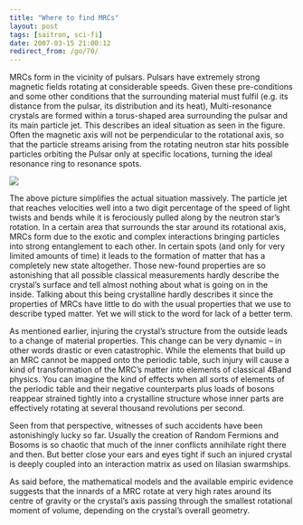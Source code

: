```yaml
---
title: "Where to find MRCs"
layout: post
tags: [saitron, sci-fi]
date: 2007-03-15 21:00:12
redirect_from: /go/70/
---
```


MRCs form in the vicinity of pulsars. Pulsars have extremely strong magnetic fields rotating at considerable speeds. Given these pre-conditions and some other conditions that the surrounding material must fulfil (e.g. its distance from the pulsar, its distribution and its heat), Multi-resonance crystals are formed within a torus-shaped area surrounding the pulsar and its main particle jet. This describes an ideal situation as seen in the figure. Often the magnetic axis will not be perpendicular to the rotational axis, so that the particle streams arising from the rotating neutron star hits possible particles orbiting the Pulsar only at specific locations, turning the ideal resonance ring to resonance spots.

![](files/images/saitech1-fig4.gif)

The above picture simplifies the actual situation massively. The particle jet that reaches velocities well into a two digit percentage of the speed of light twists and bends while it is ferociously pulled along by the neutron star’s rotation. In a certain area that surrounds the star around its rotational axis, MRCs form due to the exotic and complex interactions bringing particles into strong entanglement to each other. In certain spots (and only for very limited amounts of time) it leads to the formation of matter that has a completely new state altogether. Those new-found properties are so astonishing that all possible classical measurements hardly describe the crystal’s surface and tell almost nothing about what is going on in the inside. Talking about this being crystalline hardly describes it since the properties of MRCs have little to do with the usual properties that we use to describe typed matter. Yet we will stick to the word for lack of a better term.

As mentioned earlier, injuring the crystal’s structure from the outside leads to a change of material properties. This change can be very dynamic – in other words drastic or even catastrophic. While the elements that build up an MRC cannot be mapped onto the periodic table, such injury will cause a kind of transformation of the MRC’s matter into elements of classical 4Band physics. You can imagine the kind of effects when all sorts of elements of the periodic table and their negative counterparts plus loads of bosons reappear strained tightly into a crystalline structure whose inner parts are effectively rotating at several thousand revolutions per second.

Seen from that perspective, witnesses of such accidents have been astonishingly lucky so far. Usually the creation of Random Fermions and Bosoms is so chaotic that much of the inner conflicts annihilate right there and then. But better close your ears and eyes tight if such an injured crystal is deeply coupled into an interaction matrix as used on Iilasian swarmships.

As said before, the mathematical models and the available empiric evidence suggests that the innards of a MRC rotate at very high rates around its centre of gravity or the crystal’s axis passing through the smallest rotational moment of volume, depending on the crystal’s overall geometry.
